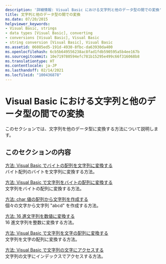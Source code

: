 ```yaml
---
description: '詳細情報: Visual Basic における文字列と他のデータ型の間での変換'
title: 文字列と他のデータ型の間での変換
ms.date: 07/20/2015
helpviewer_keywords:
- Visual Basic, strings
- data types [Visual Basic], converting
- conversions [Visual Basic], Visual Basic
- string conversion [Visual Basic], Visual Basic
ms.assetid: 06085ed5-191d-4930-8fbc-da63930da400
ms.openlocfilehash: 6cb5b649556238ac8fad1fdb590595a5b4ee167b
ms.sourcegitcommit: 10e719780594efc781b15295e499c66f316068b8
ms.translationtype: HT
ms.contentlocale: ja-JP
ms.lasthandoff: 02/14/2021
ms.locfileid: "100436878"
---
```

# <a name="converting-between-strings-and-other-data-types-in-visual-basic"></a>Visual Basic における文字列と他のデータ型の間での変換

このセクションでは、文字列を他のデータ型に変換する方法について説明します。

## <a name="in-this-section"></a>このセクションの内容

[方法: Visual Basic でバイトの配列を文字列に変換する](how-to-convert-an-array-of-bytes-into-a-string.md)  
バイト配列のバイトを文字列に変換する方法。

[方法: Visual Basic で文字列をバイトの配列に変換する](how-to-convert-strings-into-an-array-of-bytes.md)  
文字列をバイトの配列に変換する方法。

[方法: char 値の配列から文字列を作成する](how-to-create-a-string-from-an-array-of-char-values.md)  
個々の文字から文字列 "abcd" を作成する方法。

[方法: 16 進文字列を数値に変換する](how-to-convert-hexadecimal-strings-to-numbers.md)  
16 進文字列を整数に変換する方法。

[方法: Visual Basic で文字列を文字の配列に変換する](how-to-convert-a-string-to-an-array-of-characters.md)  
文字列を文字の配列に変換する方法。

[方法: Visual Basic で文字列の文字にアクセスする](how-to-access-characters-in-strings.md)  
文字列の文字にインデックスでアクセスする方法。
